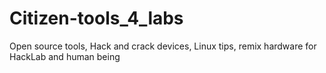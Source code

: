 # Citizen-tools_4_labs
Open source tools, Hack and crack devices, Linux tips, remix hardware for HackLab and human being
